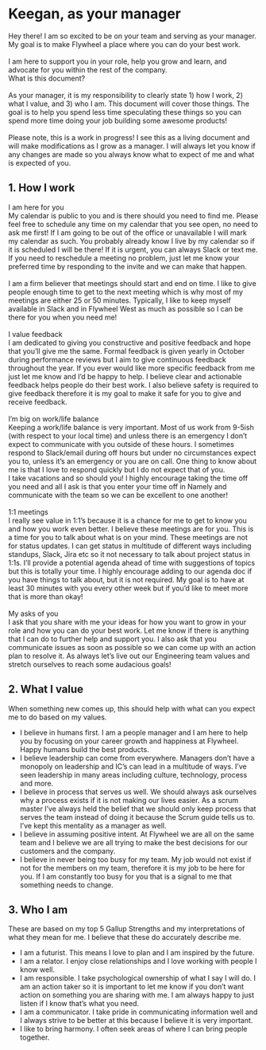 # Keegan, as your manager
Hey there! I am so excited to be on your team and serving as your manager. My goal is to make Flywheel a place where you can do your best work. </br> 
</br> 
I am here to support you in your role, help you grow and learn, and advocate for you within the rest of the company. </br> 
What is this document? </br> 
</br> 
As your manager, it is my responsibility to clearly state 1) how I work, 2) what I value, and 3) who I am. This document will cover those things. The goal is to help you spend less time speculating these things so you can spend more time doing your job building some awesome products! </br> 
</br> 
Please note, this is a work in progress! I see this as a living document and will make modifications as I grow as a manager. I will always let you know if any changes are made so you always know what to expect of me and what is expected of you. 

## 1. How I work</br> 
I am here for you </br> 
My calendar is public to you and is there should you need to find me. Please feel free to schedule any time on my calendar that you see open, no need to ask me first! If I am going to be out of the office or unavailable I will mark my calendar as such. You probably already know I live by my calendar so if it is scheduled I will be there! If it is urgent, you can always Slack or text me. If you need to reschedule a meeting no problem, just let me know your preferred time by responding to the invite and we can make that happen. </br> 
</br> I am a firm believer that meetings should start and end on time. I like to give people enough time to get to the next meeting which is why most of my meetings are either 25 or 50 minutes. Typically, I like to keep myself available in Slack and in Flywheel West as much as possible so I can be there for you when you need me! </br> 
</br> I value feedback </br> 
I am dedicated to giving you constructive and positive feedback and hope that you’ll give me the same. Formal feedback is given yearly in October during performance reviews but I aim to give continuous feedback throughout the year. If you ever would like more specific feedback from me just let me know and I’d be happy to help. I believe clear and actionable feedback helps people do their best work. I also believe safety is required to give feedback therefore it is my goal to make it safe for you to give and receive feedback. </br> 
</br> I’m big on work/life balance </br> 
Keeping a work/life balance is very important. Most of us work from 9-5ish (with respect to your local time) and unless there is an emergency I don’t expect to communicate with you outside of these hours. I sometimes respond to Slack/email during off hours but under no circumstances expect you to, unless it’s an emergency or you are on call. One thing to know about me is that I love to respond quickly but I do not expect that of you. </br> 
I take vacations and so should you! I highly encourage taking the time off you need and all I ask is that you enter your time off in Namely and communicate with the team so we can be excellent to one another!</br> 
</br> 1:1 meetings</br> 
I really see value in 1:1’s because it is a chance for me to get to know you and how you work even better. I believe these meetings are for you. This is a time for you to talk about what is on your mind. These meetings are not for status updates. I can get status in multitude of different ways including standups, Slack, Jira etc so it not necessary to talk about project status in 1:1s. I’ll provide a potential agenda ahead of time with suggestions of topics but this is totally your time. I highly encourage adding to our agenda doc if you have things to talk about, but it is not required. My goal is to have at least 30 minutes with you every other week but if you’d like to meet more that is more than okay! </br> 
</br> My asks of you </br> 
I ask that you share with me your ideas for how you want to grow in your role and how you can do your best work. Let me know if there is anything that I can do to further help and support you. I also ask that you communicate issues as soon as possible so we can come up with an action plan to resolve it. As always let’s live out our Engineering team values and stretch ourselves to reach some audacious goals! 

## 2. What I value </br> 
When something new comes up, this should help with what can you expect me to do based on my values. </br> 
* I believe in humans first. I am a people manager and I am here to help you by focusing on your career growth and happiness at Flywheel. Happy humans build the best products.
* I believe leadership can come from everywhere. Managers don’t have a monopoly on leadership and IC’s can lead in a multitude of ways. I’ve seen leadership in many areas including culture, technology, process and more.
* I believe in process that serves us well. We should always ask ourselves why a process exists if it is not making our lives easier. As a scrum master I’ve always held the belief that we should only keep process that serves the team instead of doing it because the Scrum guide tells us to. I’ve kept this mentality as a manager as well.
* I believe in assuming positive intent. At Flywheel we are all on the same team and I believe we are all trying to make the best decisions for our customers and the company.
* I believe in never being too busy for my team. My job would not exist if not for the members on my team, therefore it is my job to be here for you. If I am constantly too busy for you that is a signal to me that something needs to change. 

## 3. Who I am </br>
These are based on my top 5 Gallup Strengths and my interpretations of what they mean for me. I believe that these do accurately describe me. </br> 
* I am a futurist. This means I love to plan and I am inspired by the future.
* I am a relator. I enjoy close relationships and I love working with people I know well.
* I am responsible. I take psychological ownership of what I say I will do. I am an action taker so it is important to let me know if you don’t want action on something you are sharing with me. I am always happy to just listen if I know that’s what you need.
* I am a communicator. I take pride in communicating information well and I always strive to be better at this because I believe it is very important.
* I like to bring harmony. I often seek areas of where I can bring people together.
